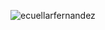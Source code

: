 <p><img src="https://github-readme-stats.vercel.app/api/top-langs?username=ecuellarfernandez&show_icons=true&locale=en&layout=compact" alt="ecuellarfernandez" /></p>
